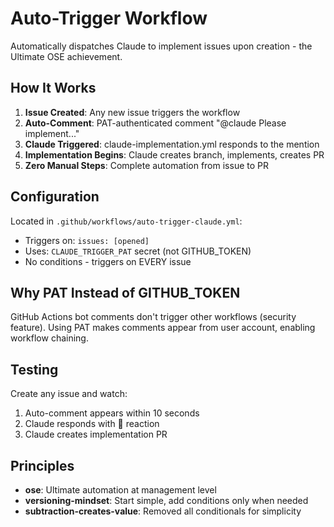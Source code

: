 # Auto-Trigger Workflow

Automatically dispatches Claude to implement issues upon creation - the Ultimate OSE achievement.

## How It Works

1. **Issue Created**: Any new issue triggers the workflow
2. **Auto-Comment**: PAT-authenticated comment "@claude Please implement..."
3. **Claude Triggered**: claude-implementation.yml responds to the mention
4. **Implementation Begins**: Claude creates branch, implements, creates PR
5. **Zero Manual Steps**: Complete automation from issue to PR

## Configuration

Located in `.github/workflows/auto-trigger-claude.yml`:
- Triggers on: `issues: [opened]`
- Uses: `CLAUDE_TRIGGER_PAT` secret (not GITHUB_TOKEN)
- No conditions - triggers on EVERY issue

## Why PAT Instead of GITHUB_TOKEN

GitHub Actions bot comments don't trigger other workflows (security feature).
Using PAT makes comments appear from user account, enabling workflow chaining.

## Testing

Create any issue and watch:
1. Auto-comment appears within 10 seconds
2. Claude responds with 🚀 reaction
3. Claude creates implementation PR

## Principles

- **ose**: Ultimate automation at management level
- **versioning-mindset**: Start simple, add conditions only when needed
- **subtraction-creates-value**: Removed all conditionals for simplicity